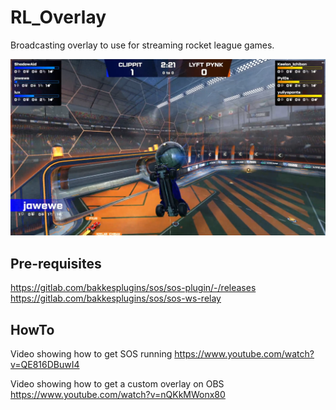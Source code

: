 # RL_Overlay
 Broadcasting overlay to use for streaming rocket league games.

![screen shot](/screenshot.png?raw=true "Overlay Example")

## Pre-requisites
https://gitlab.com/bakkesplugins/sos/sos-plugin/-/releases 
https://gitlab.com/bakkesplugins/sos/sos-ws-relay

## HowTo
Video showing how to get SOS running 
https://www.youtube.com/watch?v=QE816DBuwI4

Video showing how to get a custom overlay on OBS
https://www.youtube.com/watch?v=nQKkMWonx80
